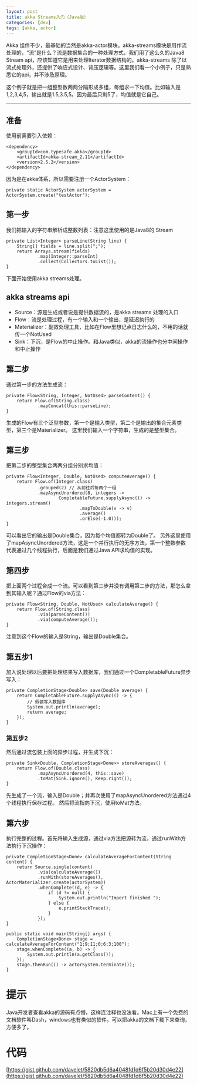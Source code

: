 ```yaml
---
layout: post
title: akka Streams入门（Java版）
categories: [dev]
tags: [akka, actor]
---
```


Akka 组件不少，最基础的当然是akka-actor模块。akka-streams模块是用作流处理的，“流”是什么？流是数据集合的一种处理方式，我们用了这么久的Java8 Stream api，应该知道它是用来处理Iterator数据结构的。akka-streams 除了以流式处理外，还提供了响应式设计、背压逻辑等。这里我们看一个小例子，只是熟悉它的api，并不涉及原理。

这个例子就是把一组整型数两两分隔形成多组，每组求一下均值。比如输入是1,2,3,4,5，输出就是1.5,3.5,5。因为最后只剩5了，均值就是它自己。

---
## 准备
使用前需要引入依赖：
```
<dependency>
    <groupId>com.typesafe.akka</groupId>
    <artifactId>akka-stream_2.11</artifactId>
    <version>2.5.2</version>
</dependency>
```
因为是在akka体系，所以需要注册一个ActorSystem：
```
private static ActorSystem actorSystem = ActorSystem.create("testActor");

```
## 第一步
我们把输入的字符串解析成整数列表：注意这里使用的是Java8的 Stream
```
private List<Integer> parseLine(String line) {
    String[] fields = line.split(";");
    return Arrays.stream(fields)
            .map(Integer::parseInt)
            .collect(Collectors.toList());
}
```
下面开始使用akka streams处理。
## akka streams api

- Source：源是生成或者说是提供数据流的，是akka streams 处理的入口
- Flow：流是处理过程，有一个输入和一个输出，是延迟执行的
- Materializer：副效处理工具，比如在Flow里想记点日志什么的，不用的话就传一个NotUsed
- Sink：下沉，是Flow的中止操作。和Java类似，akka的流操作也分中间操作和中止操作

## 第二步
通过第一步的方法生成流：
```
private Flow<String, Integer, NotUsed> parseContent() {
    return Flow.of(String.class)
            .mapConcat(this::parseLine);
}
```
生成的Flow有三个泛型参数，第一个是输入类型，第二个是输出的集合元素类型，第三个是Materializer。
这里我们输入一个字符串，生成的是整型集合。

## 第三步
把第二步的整型集合两两分组分别求均值：
```
private Flow<Integer, Double, NotUsed> computeAverage() {
    return Flow.of(Integer.class)
            .grouped(2) // 从前往后每两个一组
            .mapAsyncUnordered(8, integers ->
                    CompletableFuture.supplyAsync(() -> integers.stream()
                            .mapToDouble(v -> v)
                            .average()
                            .orElse(-1.0)));
}
```
可以看出它的输出是Double集合，因为每个均值都转为Double了。
另外这里使用了mapAsyncUnordered方法，这是一个并行执行的无序方法，第一个整数参数代表通过几个线程执行，后面是我们通过Java API求均值的实现。

## 第四步
把上面两个过程合成一个流。可以看到第三步并没有调用第二步的方法，那怎么拿到其输入呢？通过Flow的via方法：
```
private Flow<String, Double, NotUsed> calculateAverage() {
    return Flow.of(String.class)
            .via(parseContent())
            .via(computeAverage());
}
```
注意到这个Flow的输入是String，输出是Double集合。

## 第五步1
加入说处理以后要把处理结果写入数据库，我们通过一个CompletableFuture异步写入：
```
private CompletionStage<Double> save(Double average) {
    return CompletableFuture.supplyAsync(() -> {
        // 假装写入数据库
        System.out.println(average);
        return average;
    });
}
```

### 第五步2
然后通过流包装上面的异步过程，并生成下沉：
```
private Sink<Double, CompletionStage<Done>> storeAverages() {
    return Flow.of(Double.class)
            .mapAsyncUnordered(4, this::save)
            .toMat(Sink.ignore(), Keep.right());
}
```
先生成了一个流，输入是Double；并再次使用了mapAsyncUnordered方法通过4个线程执行保存过程。
然后将流指向下沉，使用toMat方法。

## 第六步
执行完整的过程。首先将输入生成源，通过via方法把源转为流，通过runWith方法执行下沉操作：
```
private CompletionStage<Done> calculateAverageForContent(String content) {
    return Source.single(content)
            .via(calculateAverage())
            .runWith(storeAverages(), ActorMaterializer.create(actorSystem))
            .whenComplete((d, e) -> {
                if (d != null) {
                    System.out.println("Import finished ");
                } else {
                    e.printStackTrace();
                }
            });
}

public static void main(String[] args) {
    CompletionStage<Done> stage = calculateAverageForContent("1;9;11;0;6;3;100");
    stage.whenComplete((a, b) -> {
        System.out.println(a.getClass());
    });
    stage.thenRun(() -> actorSystem.terminate());
}
```

# 提示
Java开发者查看akka的源码有点懵，这样连注释也没法看。Mac上有一个免费的文档软件叫Dash，windows也有类似的软件。可以把akka的文档下载下来查询，方便多了。

# 代码

[https://gist.github.com/davelet/5820db5d6a4048fd1d6f5b20d30d4e22](https://gist.github.com/davelet/5820db5d6a4048fd1d6f5b20d30d4e22)